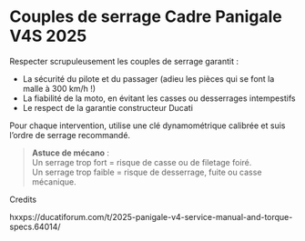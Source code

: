 # Couples de serrage Cadre Panigale V4S 2025

Respecter scrupuleusement les couples de serrage garantit :
- La sécurité du pilote et du passager (adieu les pièces qui se font la malle à 300 km/h !)
- La fiabilité de la moto, en évitant les casses ou desserrages intempestifs
- Le respect de la garantie constructeur Ducati

Pour chaque intervention, utilise une clé dynamométrique calibrée et suis l’ordre de serrage recommandé.

> **Astuce de mécano** :  
> Un serrage trop fort = risque de casse ou de filetage foiré.  
> Un serrage trop faible = risque de desserrage, fuite ou casse mécanique.


Credits 

hxxps://ducatiforum.com/t/2025-panigale-v4-service-manual-and-torque-specs.64014/

